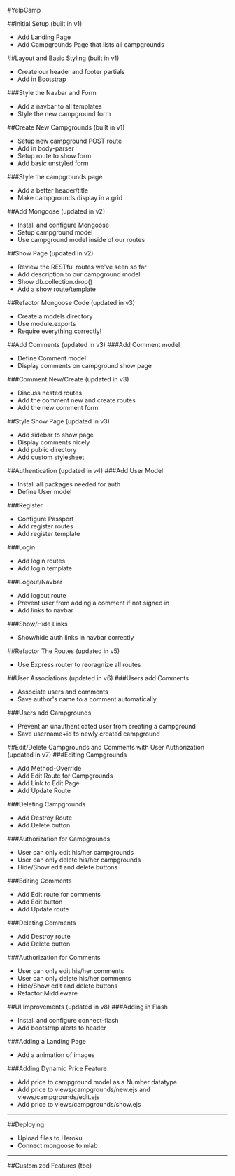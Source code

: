 #YelpCamp

##Initial Setup (built in v1)
* Add Landing Page
* Add Campgrounds Page that lists all campgrounds

##Layout and Basic Styling (built in v1)
* Create our header and footer partials
* Add in Bootstrap

###Style the Navbar and Form
* Add a navbar to all templates
* Style the new campground form

##Create New Campgrounds (built in v1)
* Setup new campground POST route
* Add in body-parser
* Setup route to show form
* Add basic unstyled form

###Style the campgrounds page
* Add a better header/title
* Make campgrounds display in a grid

##Add Mongoose (updated in v2)
* Install and configure Mongoose
* Setup campground model
* Use campground model inside of our routes

##Show Page (updated in v2)
* Review the RESTful routes we've seen so far
* Add description to our campground model
* Show db.collection.drop()
* Add a show route/template

##Refactor Mongoose Code (updated in v3)
* Create a models directory
* Use module.exports
* Require everything correctly!

##Add Comments (updated in v3)
###Add Comment model
* Define Comment model
* Display comments on campground show page

###Comment New/Create (updated in v3)
* Discuss nested routes
* Add the comment new and create routes
* Add the new comment form

##Style Show Page (updated in v3)
* Add sidebar to show page
* Display comments nicely
* Add public directory
* Add custom stylesheet

##Authentication (updated in v4)
###Add User Model
* Install all packages needed for auth
* Define User model

###Register
* Configure Passport
* Add register routes
* Add register template

###Login
* Add login routes
* Add login template

###Logout/Navbar
* Add logout route
* Prevent user from adding a comment if not signed in
* Add links to navbar

###Show/Hide Links
* Show/hide auth links in navbar correctly

##Refactor The Routes (updated in v5)
* Use Express router to reoragnize all routes

##User Associations (updated in v6)
###Users add Comments
* Associate users and comments
* Save author's name to a comment automatically

###Users add Campgrounds
* Prevent an unauthenticated user from creating a campground
* Save username+id to newly created campground

##Edit/Delete Campgrounds and Comments with User Authorization (updated in v7)
###Editing Campgrounds
* Add Method-Override
* Add Edit Route for Campgrounds
* Add Link to Edit Page
* Add Update Route

###Deleting Campgrounds
* Add Destroy Route
* Add Delete button

###Authorization for Campgrounds
* User can only edit his/her campgrounds
* User can only delete his/her campgrounds
* Hide/Show edit and delete buttons

###Editing Comments
* Add Edit route for comments
* Add Edit button
* Add Update route

###Deleting Comments
* Add Destroy route
* Add Delete button

###Authorization for Comments
* User can only edit his/her comments
* User can only delete his/her comments
* Hide/Show edit and delete buttons
* Refactor Middleware

##UI Improvements (updated in v8)
###Adding in Flash
* Install and configure connect-flash
* Add bootstrap alerts to header

###Adding a Landing Page
* Add a animation of images

###Adding Dynamic Price Feature
* Add price to campground model as a Number datatype
* Add price to views/campgrounds/new.ejs and views/campgrounds/edit.ejs
* Add price to views/campgrounds/show.ejs

--------------------------------------------------------------------------
##Deploying
* Upload files to Heroku
* Connect mongoose to mlab

--------------------------------------------------------------------------
##Customized Features (tbc)